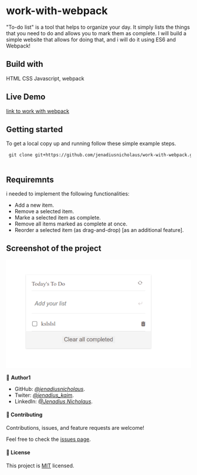 # work-with-webpack

"To-do list" is a tool that helps to organize your day. It simply lists the things that you need to do and allows you to mark them as complete. I will build a simple website that allows for doing that, and i will do it using ES6 and Webpack!

## Build with

HTML CSS Javascript, webpack

## Live Demo

[link to work with webpack](https://jenadiusnicholaus.github.io/To-Do-list/)

## Getting started

To get a local copy up and running follow these simple example steps.

``` xml
 git clone git+https://github.com/jenadiusnicholaus/work-with-webpack.git
 
```

## Requiremnts 

i needed to implement the following functionalities:

- Add a new item.
- Remove a selected item.
- Marke a selected item as complete.
- Remove all items marked as complete at once.
- Reorder a selected item (as drag-and-drop) [as an additional feature].

## Screenshot of the project

<img width="1268" alt="Screen Shot 2022-03-23 at 20 05 47" src="./src/todo.png">

👤 **Author1**

- GitHub: *[@jenadiusnicholaus](https://github.com/jenadiusnicholaus/)*.
- Twiter: *[@jenadius_kaim](https://twitter.com/jenadius_kaim)*.
- LinkedIn: *[@Jenadius Nicholaus](https://www.linkedin.com/in/jenadius-nicholaus-73126819b/)*.

#### 🤝 Contributing

Contributions, issues, and feature requests are welcome!

Feel free to check the [issues page](../../issues/).

#### 📝 License

This project is [MIT](./MIT.md) licensed.
